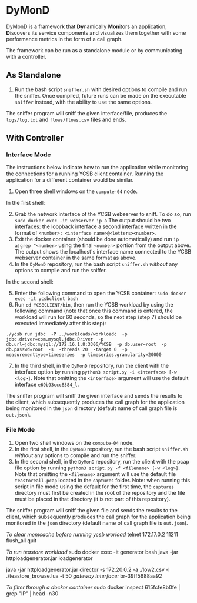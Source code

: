 # DyMonD

DyMonD is a framework that **Dy**namically **Mon**itors an application, **D**iscovers its service components and visualizes them together with some performance metrics in the form of a call graph.

The framework can be run as a standalone module or by communicating with a controller.

## As Standalone
1. Run the bash script `sniffer.sh` with desired options to compile and run the sniffer. Once compiled, future runs can be made on the executable `sniffer` instead, with the ability to use the same options.

The sniffer program will sniff the given interface/file, produces the `logs/log.txt` and `flows/flows.csv` files and ends.

## With Controller
### Interface Mode
The instructions below indicate how to run the application while monitoring the connections for a running YCSB client container. Running the application for a different container would be similar.

1. Open three shell windows on the `compute-04` node.

In the first shell:

2. Grab the network interface of the YCSB webserver to sniff. To do so, run `sudo docker exec -it webserver ip a`
The output should be two interfaces: the loopback interface a second interface written in the format of `<number>: <interface name>@<letters><number>`.
3. Exit the docker container (should be done automatically) and run `ip a|grep ^<number>` using the final `<number>` portion from the output above. The output shows the localhost's interface name connected to the YCSB webserver container in the same format as above.
4. In the `DyMonD` repository, run the bash script `sniffer.sh` *without* any options to compile and run the sniffer.

In the second shell:

5. Enter the following command to open the YCSB container: `sudo docker exec -it ycsbclient bash`
6. Run `cd YCSBCLIENT/bin`, then run the YCSB workload by using the following command (note that once this command is entered, the workload will run for 60 seconds, so the next step (step 7) should be executed immediately after this step):

`./ycsb run jdbc  -P ../workloads/workloadc  -p jdbc.driver=com.mysql.jdbc.Driver  -p db.url=jdbc:mysql://172.16.1.8:3306/YCSB  -p db.user=root  -p db.passwd=root  -s  -threads 20  -target 0  -p measurementtype=timeseries  -p timeseries.granularity=20000`

7. In the third shell, in the `DyMonD` repository, run the client with the interface option by running `python3 script.py -i <interface> [-w <log>]`. Note that omitting the `<interface>` argument will use the default interface `e69b93ccc8384_l`.

The sniffer program will sniff the given interface and sends the results to the client, which subsequently produces the call graph for the application being monitored in the `json` directory (default name of call graph file is `out.json`).

### File Mode
1. Open two shell windows on the `compute-04` node.
2. In the first shell, in the `DyMonD` repository, run the bash script `sniffer.sh` *without* any options to compile and run the sniffer.
3. In the second shell, in the `DyMonD` repository, run the client with the pcap file option by running `python3 script.py -f <filename> [-w <log>]`. Note that omitting the `<filename>` argument will use the default file `teastoreall.pcap` located in the `captures` folder. Note: when running this script in file mode using the default for the first time, the `captures` directory must first be created in the root of the repository and the file must be placed in that directory (it is not part of this repository).

The sniffer program will sniff the given file and sends the results to the client, which subsequently produces the call graph for the application being monitored in the `json` directory (default name of call graph file is `out.json`).

*To clear memcache before running ycsb worload*
telnet 172.17.0.2 11211
flush_all
quit

*To run teastore workload*
sudo docker exec -it generator bash
java -jar httploadgenerator.jar loadgenerator

java -jar httploadgenerator.jar director -s 172.20.0.2 -a ./low2.csv -l ./teastore_browse.lua -t 50
*gateway interface:*
br-39ff5688aa92

*To filter through a docker container*
sudo docker inspect 615fcfe8b0fe | grep "IP" | head -n30